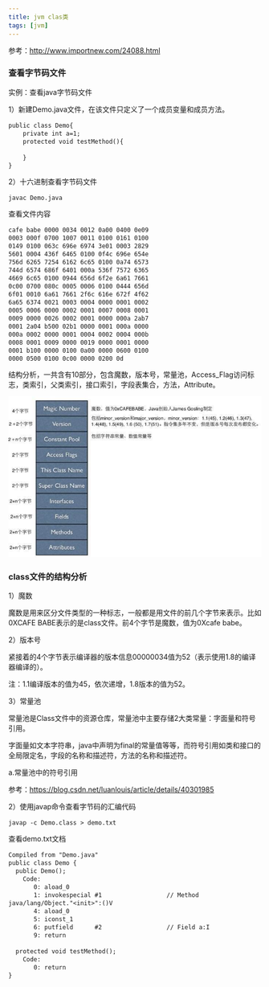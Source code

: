 ```yaml
---
title: jvm clas类
tags: [jvm]
---
```


参考：http://www.importnew.com/24088.html

### 查看字节码文件

实例：查看java字节码文件

1）新建Demo.java文件，在该文件只定义了一个成员变量和成员方法。

```
public class Demo{
    private int a=1;
    protected void testMethod(){

    }
}
```

2）十六进制查看字节码文件

```
javac Demo.java
```

查看文件内容

```
cafe babe 0000 0034 0012 0a00 0400 0e09
0003 000f 0700 1007 0011 0100 0161 0100
0149 0100 063c 696e 6974 3e01 0003 2829
5601 0004 436f 6465 0100 0f4c 696e 654e
756d 6265 7254 6162 6c65 0100 0a74 6573
744d 6574 686f 6401 000a 536f 7572 6365
4669 6c65 0100 0944 656d 6f2e 6a61 7661
0c00 0700 080c 0005 0006 0100 0444 656d
6f01 0010 6a61 7661 2f6c 616e 672f 4f62
6a65 6374 0021 0003 0004 0000 0001 0002
0005 0006 0000 0002 0001 0007 0008 0001
0009 0000 0026 0002 0001 0000 000a 2ab7
0001 2a04 b500 02b1 0000 0001 000a 0000
000a 0002 0000 0001 0004 0002 0004 000b
0008 0001 0009 0000 0019 0000 0001 0000
0001 b100 0000 0100 0a00 0000 0600 0100
0000 0500 0100 0c00 0000 0200 0d
```

结构分析，一共含有10部分，包含魔数，版本号，常量池，Access_Flag访问标志，类索引，父类索引，接口索引，字段表集合，方法，Attribute。

![](/images/jvm/class/class-code.jpeg)

### class文件的结构分析

1）魔数

魔数是用来区分文件类型的一种标志，一般都是用文件的前几个字节来表示。比如0XCAFE BABE表示的是class文件。前4个字节是魔数，值为0Xcafe babe。

2）版本号

紧接着的4个字节表示编译器的版本信息00000034值为52（表示使用1.8的编译器编译的）。

注：1.1编译版本的值为45，依次递增，1.8版本的值为52。

3）常量池

常量池是Class文件中的资源仓库，常量池中主要存储2大类常量：字面量和符号引用。

字面量如文本字符串，java中声明为final的常量值等等，而符号引用如类和接口的全局限定名，字段的名称和描述符，方法的名称和描述符。

a.常量池中的符号引用

参考：https://blog.csdn.net/luanlouis/article/details/40301985

2）使用javap命令查看字节码的汇编代码

```
javap -c Demo.class > demo.txt
```

查看demo.txt文档

```
Compiled from "Demo.java"
public class Demo {
  public Demo();
    Code:
       0: aload_0
       1: invokespecial #1                  // Method java/lang/Object."<init>":()V
       4: aload_0
       5: iconst_1
       6: putfield      #2                  // Field a:I
       9: return

  protected void testMethod();
    Code:
       0: return
}
```